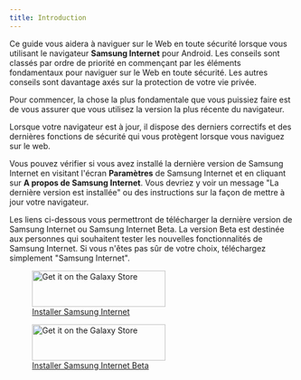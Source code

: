 ```yaml
---
title: Introduction
---
```


Ce guide vous aidera à naviguer sur le Web en toute sécurité lorsque vous utilisant le navigateur **Samsung Internet** pour Android.  Les conseils sont classés par ordre de priorité en commençant par les éléments
fondamentaux pour naviguer sur le Web en toute sécurité. Les autres conseils sont davantage axés sur la protection de votre vie privée.

Pour commencer, la chose la plus fondamentale que vous puissiez faire est de vous assurer que vous utilisez la version la plus récente du navigateur.

Lorsque votre navigateur est à jour, il dispose des derniers correctifs et des dernières fonctions de sécurité qui vous protègent lorsque vous naviguez sur le web.

Vous pouvez vérifier si vous avez installé la dernière version de Samsung Internet en visitant l'écran **Paramètres** de Samsung Internet et en cliquant sur **A propos de Samsung Internet**. Vous devriez y voir un message "La dernière version est installée" ou des instructions sur la façon de mettre à jour votre navigateur.

Les liens ci-dessous vous permettront de télécharger la dernière version de Samsung Internet ou Samsung Internet Beta. La version Beta est destinée aux personnes qui souhaitent tester les nouvelles fonctionnalités de Samsung Internet. Si vous n'êtes pas sûr de votre choix, téléchargez simplement "Samsung Internet".

<figure>
<a href="https://galaxy.store/internet"><img width="236" height="64" alt="Get it on the Galaxy Store" src="{{ "/assets/en/GalaxyStore.png" | relative_url }}"></a>
<figcaption><a href="https://galaxy.store/internet">Installer Samsung Internet</a></figcaption>
</figure>

<figure>
<a href="https://galaxy.store/internetbeta"><img width="236" height="64" alt="Get it on the Galaxy Store" src="{{ "/assets/en/GalaxyStore.png" | relative_url }}"></a>
<figcaption><a href="https://galaxy.store/internetbeta">Installer Samsung Internet Beta</a></figcaption>
</figure>

